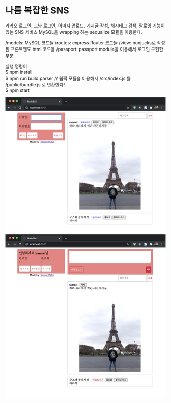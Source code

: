 # 나름 복잡한 SNS

카카오 로그인, 그냥 로그인, 이미지 업로드, 게시글 작성, 해시태그 검색, 팔로잉 기능이 있는 SNS 서비스
MySQL을 wrapping 하는 sequalize 모듈을 이용한다.


/models: MySQL 코드들
/routes: express.Router 코드들
/view: nunjucks로 작성된 프론트엔도 html 코드들
/passport: passport module을 이용해서 로그인 구현한 부분

실행 명령어 <br>
$ npm install <br>
$ npm run build:parser    // 웹팩 모듈을 이용해서 /src/index.js 를 /public/bundle.js 로 변환한다! <br>
$ npm start <br>

![nodebird](./screenshots/login.png)
![nodebird](./screenshots/timeline.png)